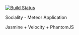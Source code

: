 [![Build Status](http://localhost:8080/buildStatus/icon?job=Sociality)](http://localhost:8080/job/Sociality/)

Sociality - Meteor Application 

Jasmine + Velocity + PhantomJS
